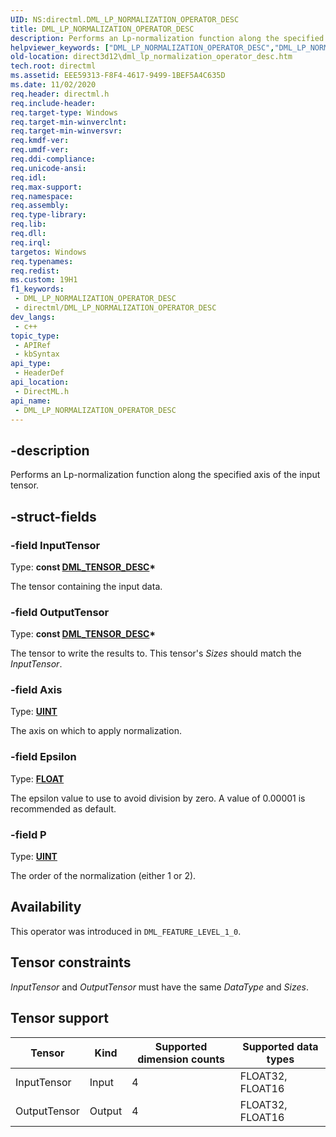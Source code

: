 ```yaml
---
UID: NS:directml.DML_LP_NORMALIZATION_OPERATOR_DESC
title: DML_LP_NORMALIZATION_OPERATOR_DESC
description: Performs an Lp-normalization function along the specified axis of the input tensor.
helpviewer_keywords: ["DML_LP_NORMALIZATION_OPERATOR_DESC","DML_LP_NORMALIZATION_OPERATOR_DESC structure","direct3d12.dml_lp_normalization_operator_desc","directml/DML_LP_NORMALIZATION_OPERATOR_DESC"]
old-location: direct3d12\dml_lp_normalization_operator_desc.htm
tech.root: directml
ms.assetid: EEE59313-F8F4-4617-9499-1BEF5A4C635D
ms.date: 11/02/2020
req.header: directml.h
req.include-header: 
req.target-type: Windows
req.target-min-winverclnt: 
req.target-min-winversvr: 
req.kmdf-ver: 
req.umdf-ver: 
req.ddi-compliance: 
req.unicode-ansi: 
req.idl: 
req.max-support: 
req.namespace: 
req.assembly: 
req.type-library: 
req.lib: 
req.dll: 
req.irql: 
targetos: Windows
req.typenames: 
req.redist: 
ms.custom: 19H1
f1_keywords:
 - DML_LP_NORMALIZATION_OPERATOR_DESC
 - directml/DML_LP_NORMALIZATION_OPERATOR_DESC
dev_langs:
 - c++
topic_type:
 - APIRef
 - kbSyntax
api_type:
 - HeaderDef
api_location:
 - DirectML.h
api_name:
 - DML_LP_NORMALIZATION_OPERATOR_DESC
---
```


## -description

Performs an Lp-normalization function along the specified axis of the input tensor.

## -struct-fields

### -field InputTensor

Type: **const [DML_TENSOR_DESC](/windows/win32/api/directml/ns-directml-dml_tensor_desc)\***

The tensor containing the input data.

### -field OutputTensor

Type: **const [DML_TENSOR_DESC](/windows/win32/api/directml/ns-directml-dml_tensor_desc)\***

The tensor to write the results to. This tensor's *Sizes* should match the *InputTensor*.

### -field Axis

Type: [**UINT**](/windows/desktop/winprog/windows-data-types)

The axis on which to apply normalization.

### -field Epsilon

Type: <b><a href="/windows/desktop/WinProg/windows-data-types">FLOAT</a></b>

The epsilon value to use to avoid division by zero. A value of 0.00001 is recommended as default.

### -field P

Type: [**UINT**](/windows/desktop/winprog/windows-data-types)

The order of the normalization (either 1 or 2).

## Availability
This operator was introduced in `DML_FEATURE_LEVEL_1_0`.

## Tensor constraints
*InputTensor* and *OutputTensor* must have the same *DataType* and *Sizes*.

## Tensor support
| Tensor | Kind | Supported dimension counts | Supported data types |
| ------ | ---- | -------------------------- | -------------------- |
| InputTensor | Input | 4 | FLOAT32, FLOAT16 |
| OutputTensor | Output | 4 | FLOAT32, FLOAT16 |
